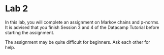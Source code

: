 # Lab 2

In this lab, you will complete an assignment on Markov chains and p-norms. It is advised that you finish Session 3 and 4 of the Datacamp Tutorial before starting the assignment.

The assignment may be quite difficult for beginners. Ask each other for help.
